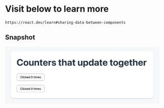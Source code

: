 # Visit below to learn more

    https://react.dev/learn#sharing-data-between-components

## Snapshot

![sharing data between components](public/sharing%20data%20between%20components.png)
